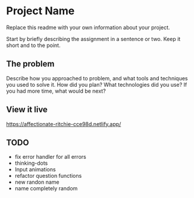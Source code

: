 # Project Name

Replace this readme with your own information about your project.

Start by briefly describing the assignment in a sentence or two. Keep it short and to the point.

## The problem

Describe how you approached to problem, and what tools and techniques you used to solve it. How did you plan? What technologies did you use? If you had more time, what would be next?

## View it live

https://affectionate-ritchie-cce98d.netlify.app/


## TODO
<!-- - Add last questions -->
<!-- - Save all kittendata to obj -->
<!-- - Name by letter from list in obj -->
<!-- - Picture in last q -->
<!-- - Avatar icon -->
<!-- - Add button inputs -->
<!-- - update ui -->
- fix error handler for all errors
- thinking-dots
- Input animations
- refactor question functions
- new randon name
- name completely random
